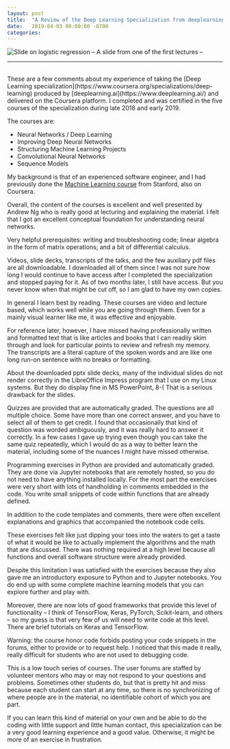 ```yaml
---
layout: post
title:  "A Review of the Deep Learning Specialization from deeplearning.ai"
date:   2019-04-03 00:00:00 -0700
categories: 
---
```


<image src="{{ site.url}}/images/logistic-regression.png" alt="Slide on logistic regression" />
&ndash; A slide from one of the first lectures &ndash;
<br />
<hr />
<br />
These are a few comments about my experience of taking the [Deep Learning specialization](https://www.coursera.org/specializations/deep-learning) produced by [deeplearning.ai](https://www.deeplearning.ai/) and delivered on the Coursera platform. I completed and was certified in the five courses of the specialization during late 2018 and early 2019.

The courses are:

- Neural Networks / Deep Learning
- Improving Deep Neural Networks
- Structuring Machine Learning Projects
- Convolutional Neural Networks
- Sequence Models

My background is that of an experienced software engineer, and I had previously done the [Machine Learning course](https://www.coursera.org/learn/machine-learning) from Stanford, also on Coursera.

Overall, the content of the courses is excellent and well presented by Andrew Ng who is really good at lecturing and explaining the material. I felt that I got an excellent conceptual foundation for understanding neural networks.

Very helpful prerequisites: writing and troubleshooting code; linear algebra in the form of matrix operations; and a bit of differential calculus.

Videos, slide decks, transcripts of the talks, and the few auxiliary pdf files are all downloadable. I downloaded all of them since I was not sure how long I would continue to have access after I completed the specialization and stopped paying for it. As of two months later, I still have access. But you never know when that might be cut off, so I am glad to have my own copies.

In general I learn best by reading. These courses are video and lecture based, which works well while you are going through them. Even for a mainly visual learner like me, it was effective and enjoyable. 

For reference later, however, I have missed having professionally written and formatted text that is like articles and books that I can readily skim through and look for particular points to review and refresh my memory. The transcripts are a literal capture of the spoken words and are like one long run-on sentence with no breaks or formatting.

About the downloaded pptx slide decks, many of the individual slides do not render correctly in the LibreOffice Impress program that I use on my Linux systems. But they do display fine in MS PowerPoint, 8-(  That is a serious drawback for the slides.

Quizzes are provided that are automatically graded. The questions are all multiple choice. Some have more than one correct answer, and you have to select all of them to get credit. I found that occasionally that kind of question was worded ambiguously, and it was really hard to answer it correctly. In a few cases I gave up trying even though you can take the same quiz repeatedly, which I would do as a way to better learn the material, including some of the nuances I might have missed otherwise.

Programming exercises in Python are provided and automatically graded. They are done via Jupyter notebooks that are remotely hosted, so you do not need to have anything installed locally. For the most part the exercises were very short with lots of handholding in comments embedded in the code. You write small snippets of code within functions that are already defined.

In addition to the code templates and comments, there were often excellent explanations and graphics that accompanied the notebook code cells.

These exercises felt like just dipping your toes into the waters to get a taste of what it would be like to actually implement the algorithms and the math that are discussed. There was nothing required at a high level because all functions and overall software structure were already provided.

Despite this limitation I was satisfied with the exercises because they also gave me an introductory exposure to Python and to Jupyter notebooks. You do end up with some complete machine learning models that you can explore further and play with.

Moreover, there are now lots of good frameworks that provide this level of functionality – I think of TensorFlow, Keras, PyTorch, Scikit-learn, and others – so my guess is that very few of us will need to write code at this level. There are brief tutorials on Keras and TensorFlow.

Warning: the course honor code forbids posting your code snippets in the forums, either to provide or to request help. I noticed that this made it really, really difficult for students who are not used to debugging code.

This is a low touch series of courses. The user forums are staffed by volunteer mentors who may or may not respond to your questions and problems. Sometimes other students do, but that is pretty hit and miss because each student can start at any time, so there is no synchronizing of where people are in the material, no identifiable cohort of which you are part.

If you can learn this kind of material on your own and be able to do the coding with little support and little human contact, this specialization can be a very good learning experience and a good value. Otherwise, it might be more of an exercise in frustration.
